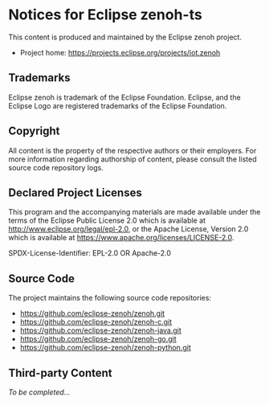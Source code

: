 # Notices for Eclipse zenoh-ts

This content is produced and maintained by the Eclipse zenoh project.

 * Project home: https://projects.eclipse.org/projects/iot.zenoh

## Trademarks

Eclipse zenoh is trademark of the Eclipse Foundation. 
Eclipse, and the Eclipse Logo are registered trademarks of the Eclipse Foundation.

## Copyright

All content is the property of the respective authors or their employers.
For more information regarding authorship of content, please consult the
listed source code repository logs.

## Declared Project Licenses

This program and the accompanying materials are made available under the
terms of the Eclipse Public License 2.0 which is available at
http://www.eclipse.org/legal/epl-2.0, or the Apache License, Version 2.0
which is available at https://www.apache.org/licenses/LICENSE-2.0.

SPDX-License-Identifier: EPL-2.0 OR Apache-2.0

## Source Code

The project maintains the following source code repositories:

 * https://github.com/eclipse-zenoh/zenoh.git
 * https://github.com/eclipse-zenoh/zenoh-c.git
 * https://github.com/eclipse-zenoh/zenoh-java.git
 * https://github.com/eclipse-zenoh/zenoh-go.git
 * https://github.com/eclipse-zenoh/zenoh-python.git


## Third-party Content

 *To be completed...*


